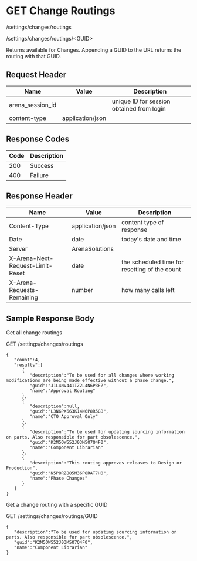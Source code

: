 # GET Change Routings


/settings/changes/routings



/settings/changes/routings/&lt;GUID&gt;

Returns  available for Changes. Appending a GUID to the URL returns the routing with that GUID. 

## Request Header

| Name | Value | Description |
|  --- |  --- |  --- | 
| arena_session_id |   | unique ID for session obtained from login |
| content\-type | application/json |   |

## Response Codes

| Code | Description |
|  --- |  --- | 
| 200 | Success |
| 400 | Failure |

## Response Header

| Name | Value | Description |
|  --- |  --- |  --- | 
| Content\-Type | application/json | content type of response |
| Date | date | today's date and time |
| Server | ArenaSolutions |   |
| X\-Arena\-Next\-Request\-Limit\-Reset  | date | the scheduled time for resetting of the count |
| X\-Arena\-Requests\-Remaining  | number | how many calls left |

## Sample Response Body
Get all change routings



GET /settings/changes/routings

```
{
   "count":4,
   "results":[
      {
         "description":"To be used for all changes where working modifications are being made effective without a phase change.",
         "guid":"J1L4NV441IZ2L4N6P3EZ",
         "name":"Approval Routing"
      },
      {
         "description":null,
         "guid":"L3N6PX663K14N6P8R5GB",
         "name":"CTO Approval Only"
      },
      {
         "description":"To be used for updating sourcing information on parts. Also responsible for part obsolescence.",
         "guid":"K2M5OW552J03M5O7Q4F0",
         "name":"Component Librarian"
      },
      {
         "description":"This routing approves releases to Design or Production",
         "guid":"N5P8RZ885M36P8RAT7H0",
         "name":"Phase Changes"
      }
   ]
}
```
Get a change routing with a specific GUID



GET /settings/changes/routings/GUID

```
{  
   "description":"To be used for updating sourcing information on parts. Also responsible for part obsolescence.",
   "guid":"K2M5OW552J03M5O7Q4F0",
   "name":"Component Librarian"
}
```
